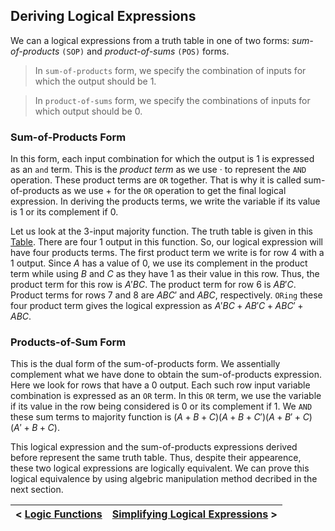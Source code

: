 ## Deriving Logical Expressions

We can a logical expressions from a truth table in one of two forms: _sum-of-products_ `(SOP)` and _product-of-sums_ `(POS)` forms. 

> In `sum-of-products` form, we specify the combination of inputs for which the output should be 1.

> In `product-of-sums` form, we specify the combinations of inputs for which output should be 0.

### Sum-of-Products Form

In this form, each input combination for which the output is $1$ is expressed as an `and` term. This is the _product term_ as we use <span>&#183;</span> to represent the `AND` operation. These product terms are `OR` together. That is why it is called sum-of-products as we use $+$ for the `OR` operation to get the final logical expression. In deriving the products terms, we write the variable if its value is $1$ or its complement if $0$. 

Let us look at the 3-input majority function. The truth table is given in this [Table](https://github.com/romuro-pauliv/Introduction-to-Assembly/blob/39c520f700e69428264b5063be441e9605645763/Part%20II%20-%20Computer%20Organization/a4%20-%20Logic%20Functions.md?plain=1#L7). There are four $1$ output in this function. So, our logical expression will have four products terms. The first product term we write is for row 4 with a $1$ output. Since $A$ has a value of $0$, we use its complement in the product term while using $B$ and $C$ as they have $1$ as their value in this row. Thus, the product term for this row is $A'B C$. The product term for row 6 is $A B' C$. Product terms for rows 7 and 8 are $A B C'$ and $A B C$, respectively. `ORing` these four product term gives the logical expression as $A' B C + A B' C + A B C' + A B C$. 

### Products-of-Sum Form

This is the dual form of the sum-of-products form. We assentially complement what we have done to obtain the sum-of-products expression. Here we look for rows that have a $0$ output. Each such row input variable combination is expressed as an `OR` term. In this `OR` term, we use the variable if its value in the row being considered is $0$ or its complement if $1$. We `AND` these sum terms to majority function is $(A + B + C)(A + B + C')(A + B' + C)(A' + B + C)$.

This logical expression and the sum-of-products expressions derived before represent the same truth table. Thus, despite their appearence, these two logical expressions are logically equivalent. We can prove this logical equivalence by using algebric manipulation method decribed in the next section.

| < [Logic Functions](https://github.com/romuro-pauliv/Introduction-to-Assembly/blob/main/Part%20II%20-%20Computer%20Organization/a4%20-%20Logic%20Functions.md) | [Simplifying Logical Expressions](https://github.com/romuro-pauliv/Introduction-to-Assembly/blob/main/Part%20II%20-%20Computer%20Organization/a6%20-%20Simplifying%20Logical%20Expressions.md#boolean-laws) > |
| -|-|